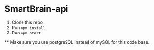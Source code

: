 # SmartBrain-api

1. Clone this repo
2. Run `npm install`
3. Run `npm start`

** Make sure you use postgreSQL instead of mySQL for this code base.
